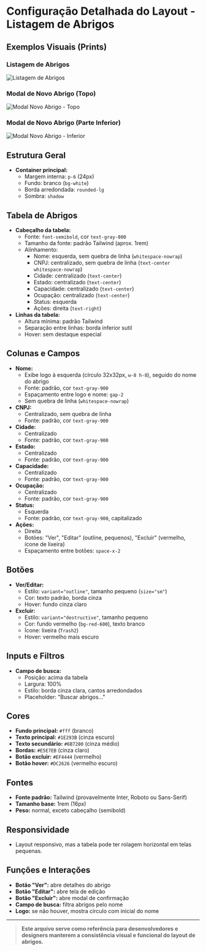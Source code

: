 # Configuração Detalhada do Layout - Listagem de Abrigos

## Exemplos Visuais (Prints)

### Listagem de Abrigos
![Listagem de Abrigos](../../../../prints/listagem-abrigos.png)

### Modal de Novo Abrigo (Topo)
![Modal Novo Abrigo - Topo](../../../../prints/modal-novo-abrigo-topo.png)

### Modal de Novo Abrigo (Parte Inferior)
![Modal Novo Abrigo - Inferior](../../../../prints/modal-novo-abrigo-inferior.png)

## Estrutura Geral
- **Container principal:**
  - Margem interna: `p-6` (24px)
  - Fundo: branco (`bg-white`)
  - Borda arredondada: `rounded-lg`
  - Sombra: `shadow`

## Tabela de Abrigos
- **Cabeçalho da tabela:**
  - Fonte: `font-semibold`, cor `text-gray-800`
  - Tamanho da fonte: padrão Tailwind (aprox. 1rem)
  - Alinhamento:
    - Nome: esquerda, sem quebra de linha (`whitespace-nowrap`)
    - CNPJ: centralizado, sem quebra de linha (`text-center whitespace-nowrap`)
    - Cidade: centralizado (`text-center`)
    - Estado: centralizado (`text-center`)
    - Capacidade: centralizado (`text-center`)
    - Ocupação: centralizado (`text-center`)
    - Status: esquerda
    - Ações: direita (`text-right`)
- **Linhas da tabela:**
  - Altura mínima: padrão Tailwind
  - Separação entre linhas: borda inferior sutil
  - Hover: sem destaque especial

## Colunas e Campos
- **Nome:**
  - Exibe logo à esquerda (círculo 32x32px, `w-8 h-8`), seguido do nome do abrigo
  - Fonte: padrão, cor `text-gray-900`
  - Espaçamento entre logo e nome: `gap-2`
  - Sem quebra de linha (`whitespace-nowrap`)
- **CNPJ:**
  - Centralizado, sem quebra de linha
  - Fonte: padrão, cor `text-gray-900`
- **Cidade:**
  - Centralizado
  - Fonte: padrão, cor `text-gray-900`
- **Estado:**
  - Centralizado
  - Fonte: padrão, cor `text-gray-900`
- **Capacidade:**
  - Centralizado
  - Fonte: padrão, cor `text-gray-900`
- **Ocupação:**
  - Centralizado
  - Fonte: padrão, cor `text-gray-900`
- **Status:**
  - Esquerda
  - Fonte: padrão, cor `text-gray-900`, capitalizado
- **Ações:**
  - Direita
  - Botões: "Ver", "Editar" (outline, pequenos), "Excluir" (vermelho, ícone de lixeira)
  - Espaçamento entre botões: `space-x-2`

## Botões
- **Ver/Editar:**
  - Estilo: `variant="outline"`, tamanho pequeno (`size="sm"`)
  - Cor: texto padrão, borda cinza
  - Hover: fundo cinza claro
- **Excluir:**
  - Estilo: `variant="destructive"`, tamanho pequeno
  - Cor: fundo vermelho (`bg-red-600`), texto branco
  - Ícone: lixeira (`Trash2`)
  - Hover: vermelho mais escuro

## Inputs e Filtros
- **Campo de busca:**
  - Posição: acima da tabela
  - Largura: 100%
  - Estilo: borda cinza clara, cantos arredondados
  - Placeholder: "Buscar abrigos..."

## Cores
- **Fundo principal:** `#fff` (branco)
- **Texto principal:** `#1E293B` (cinza escuro)
- **Texto secundário:** `#6B7280` (cinza médio)
- **Bordas:** `#E5E7EB` (cinza claro)
- **Botão excluir:** `#EF4444` (vermelho)
- **Botão hover:** `#DC2626` (vermelho escuro)

## Fontes
- **Fonte padrão:** Tailwind (provavelmente Inter, Roboto ou Sans-Serif)
- **Tamanho base:** 1rem (16px)
- **Peso:** normal, exceto cabeçalho (semibold)

## Responsividade
- Layout responsivo, mas a tabela pode ter rolagem horizontal em telas pequenas.

## Funções e Interações
- **Botão "Ver":** abre detalhes do abrigo
- **Botão "Editar":** abre tela de edição
- **Botão "Excluir":** abre modal de confirmação
- **Campo de busca:** filtra abrigos pelo nome
- **Logo:** se não houver, mostra círculo com inicial do nome

---

> **Este arquivo serve como referência para desenvolvedores e designers manterem a consistência visual e funcional do layout de abrigos.** 
